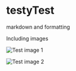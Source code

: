 testyTest
=========

markdown and formatting

Including images

![Test image 1](https://github.com/moramie/testyTest/tree/master/_images/amig_1.png)

![Test image 2](testyTest/_images/amig_3.jpg)
